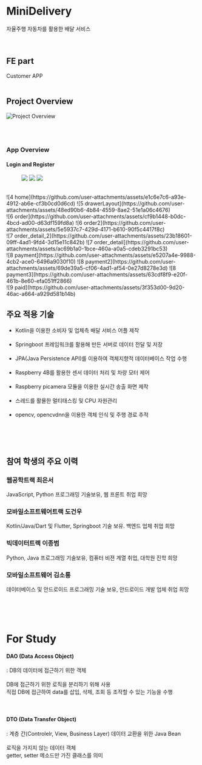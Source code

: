 # MiniDelivery     
자율주행 자동차를 활용한 배달 서비스<br><br><br>


## FE part
Customer APP
<br><br>

## Project Overview
![Project Overview](https://github.com/user-attachments/assets/6ae3f8b4-4460-4c45-b75a-b1926ffb1574)      

<br><br>

### App Overview
#### Login and Register

<figure class="thrid">  
  <a href="link">
    <img src="[main](https://github.com/user-attachments/assets/bc1b6b6d-ce33-469e-8f4f-64a277d55a47)"></a>  
  <a href="link">
    <img src="[login](https://github.com/user-attachments/assets/effac039-fb51-4fcd-96f8-89a2f2637555)"></a>  
  <a href="link">
    <img src="[register](https://github.com/user-attachments/assets/d674c587-54c7-4846-9ceb-b1aeeb279121)"></a>  
</figure>

<br>
![4  home](https://github.com/user-attachments/assets/e1c6e7c6-a93e-4912-ab6e-cf3b0cd0d6cd)
![5  drawerLayout](https://github.com/user-attachments/assets/48ed90b6-4b84-4559-8ae2-51e1a06c4676)

<br>
![6  order](https://github.com/user-attachments/assets/cf9b1448-b0dc-4bcd-ad00-d63df159fd8a)
![6  order2](https://github.com/user-attachments/assets/5e5937c7-429d-4171-b610-90f5c4417f8c)

<br>
![7  order_detail_2](https://github.com/user-attachments/assets/23b18601-09ff-4ad1-9fd4-3d15e11c842b)
![7  order_detail](https://github.com/user-attachments/assets/ac69b1a0-1bce-460a-a0a5-cdeb3291bc53)

<br>
![8  payment](https://github.com/user-attachments/assets/e5207a4e-9988-4cb2-ace0-6496a9030f10)
![8  payment2](https://github.com/user-attachments/assets/69de39a5-cf06-4ad1-af54-0e27d8278e3d)
![8  payment3](https://github.com/user-attachments/assets/63cdf8f9-e20f-461b-8e60-efa051ff2866)

<br>
![9  paid](https://github.com/user-attachments/assets/3f353d00-9d20-46ac-a664-a929d581b14b)





## 주요 적용 기술
- Kotlin을 이용한 소비자 및 업체측 배달 서비스 어플 제작<br><br>
- Springboot 프레임워크를 활용해 만든 서버로 데이터 전달 및 저장<br><br>
- JPA(Java Persistence API)를 이용하여 객체지향적 데이터베이스 작업 수행<br><br>
- Raspberry 4B를 활용한 센서 데이터 처리 및 차량 모터 제어<br><br>
- Raspberry picamera 모듈을 이용한 실시간 송출 화면 제작<br><br>
- 스레드를 활욜한 멀티태스킹 및 CPU 자원관리<br><br>
- opencv, opencvdnn을 이용한 객체 인식 및 주행 경로 추적<br><br>
<br><br><br>

## 참여 학생의 주요 이력
### 웹공학트랙 최은서 <br>
  JavaScript, Python 프로그래밍 기술보유, 웹 프론트 취업 희망

### 모바일소프트웨어트랙 도건우 <br>
  Kotlin/Java/Dart 및 Flutter, Springboot 기술 보유. 백엔드 업체 취업 희망 

### 빅데이터트랙 이종범 <br>
  Python, Java 프로그래밍 기술보유, 컴퓨터 비젼 계열 취업, 대학원 진학 희망 

### 모바일소프트웨어 김소룡 <br>
  데이터베이스 및 안드로이드 프로그래밍 기술 보유, 안드로이드 개발 업체 취업 희망

<br><br><br>
# For Study
#### DAO (Data Access Object)
: DB의 데이터에 접근하기 위한 객체
<br><br>
DB에 접근하기 위한 로직을 분리하기 위해 사용<br>
직접 DB에 접근하여 data를 삽입, 삭제, 조회 등 조작할 수 있는 기능을 수행
<br><br><br>

#### DTO (Data Transfer Object)
: 계층 간(Controlelr, View, Business Layer) 데이터 교환을 위한 Java Bean
<br><br>
로직을 가지지 않는 데이터 객체 <br>
getter, setter 메소드만 가진 클래스를 의미
<br><br><br>
